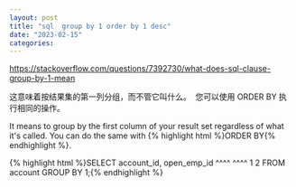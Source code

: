 ```yaml
---
layout: post
title: "sql  group by 1 order by 1 desc"
date: "2023-02-15"
categories: 
---
```

<p><a href="https://stackoverflow.com/questions/7392730/what-does-sql-clause-group-by-1-mean">https://stackoverflow.com/questions/7392730/what-does-sql-clause-group-by-1-mean</a></p>
<p>这意味着按结果集的第一列分组，而不管它叫什么。&nbsp; 您可以使用 ORDER BY 执行相同的操作。</p>
<div class="js-post-body s-prose">
<p>It means to group by the first column of your result set regardless of what it&#39;s called. You can do the same with {% highlight html %}ORDER BY{% endhighlight %}.</p>
{% highlight html %}SELECT account_id, open_emp_id
^^^^        ^^^^
1           2
FROM account
GROUP BY 1;{% endhighlight %}
</div>
